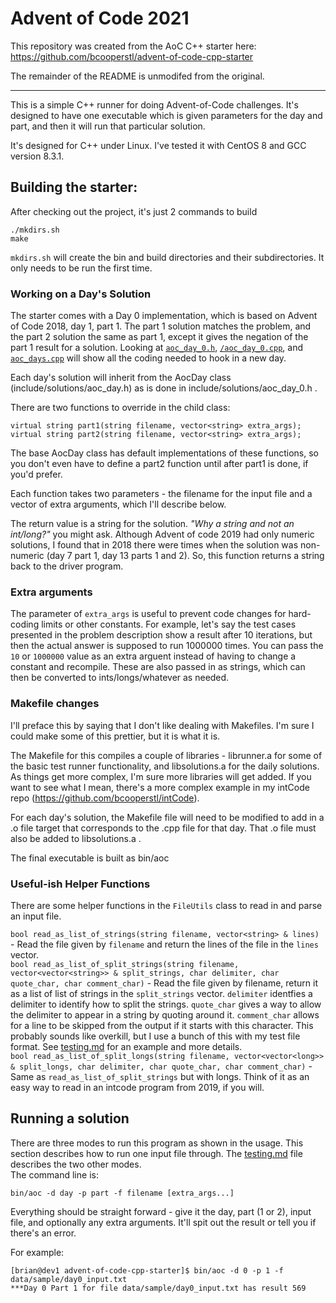 # Advent of Code 2021
This repository was created from the AoC C++ starter here: https://github.com/bcooperstl/advent-of-code-cpp-starter

The remainder of the README is unmodifed from the original.

---

This is a simple C++ runner for doing Advent-of-Code challenges. It's designed to have one executable which is given parameters for the day and part, and then it will run that particular solution.

It's designed for C++ under Linux. I've tested it with CentOS 8 and GCC version 8.3.1.

## Building the starter:
After checking out the project, it's just 2 commands to build

    ./mkdirs.sh
    make

`mkdirs.sh` will create the bin and build directories and their subdirectories. It only needs to be run the first time.

### Working on a Day's Solution

The starter comes with a Day 0 implementation, which is based on Advent of Code 2018, day 1, part 1. The part 1 solution matches the problem, and the part 2 solution the same as part 1, except it gives the negation of the part 1 result for a solution. Looking at [`aoc_day_0.h`](include/solutions/aoc_day_0.h), [`/aoc_day_0.cpp`](src/solutions/aoc_day_0.cpp), and [`aoc_days.cpp`](src/solutions/aoc_days.cpp) will show all the coding needed to hook in a new day.

Each day's solution will inherit from the AocDay class (include/solutions/aoc_day.h) as is done in include/solutions/aoc_day_0.h .

There are two functions to override in the child class:

    virtual string part1(string filename, vector<string> extra_args);
    virtual string part2(string filename, vector<string> extra_args);

The base AocDay class has default implementations of these functions, so you don't even have to define a part2 function until after part1 is done, if you'd prefer.

Each function takes two parameters - the filename for the input file and a vector of extra arguments, which I'll describe below.

The return value is a string for the solution. *"Why a string and not an int/long?"* you might ask. Although Advent of code 2019 had only numeric solutions, I found that in 2018 there were times when the solution was non-numeric (day 7 part 1, day 13 parts 1 and 2). So, this function returns a string back to the driver program.

### Extra arguments
The parameter of `extra_args` is useful to prevent code changes for hard-coding limits or other constants. For example, let's say the test cases presented in the problem description show a result after 10 iterations, but then the actual answer is supposed to run 1000000 times. You can pass the `10` or `1000000` value as an extra arguent instead of having to change a constant and recompile. These are also passed in as strings, which can then be converted to ints/longs/whatever as needed.

### Makefile changes
I'll preface this by saying that I don't like dealing with Makefiles. I'm sure I could make some of this prettier, but it is what it is.

The Makefile for this compiles a couple of libraries - librunner.a for some of the basic test runner functionality, and libsolutions.a for the daily solutions. As things get more complex, I'm sure more libraries will get added. If you want to see what I mean, there's a more complex example in my intCode repo (https://github.com/bcooperstl/intCode). 

For each day's solution, the Makefile file will need to be modified to add in a .o file target that corresponds to the .cpp file for that day. That .o file must also be added to libsolutions.a . 

The final executable is built as bin/aoc

### Useful-ish Helper Functions
There are some helper functions in the `FileUtils` class to read in and parse an input file. 

`bool read_as_list_of_strings(string filename, vector<string> & lines)` - Read the file given by `filename` and return the lines of the file in the `lines` vector.  
`bool read_as_list_of_split_strings(string filename, vector<vector<string>> & split_strings, char delimiter, char quote_char, char comment_char)` - Read the file given by filename, return it as a list of list of strings in the `split_strings` vector. `delimiter` identfies a delimiter to identify how to split the strings. `quote_char` gives a way to allow the delimiter to appear in a string by quoting around it. `comment_char` allows for a line to be skipped from the output if it starts with this character. This probably sounds like overkill, but I use a bunch of this with my test file format. See [testing.md](testing.md) for an example and more details.  
`bool read_as_list_of_split_longs(string filename, vector<vector<long>> & split_longs, char delimiter, char quote_char, char comment_char)` - Same as `read_as_list_of_split_strings` but with longs. Think of it as an easy way to read in an intcode program from 2019, if you will.


## Running a solution
There are three modes to run this program as shown in the usage. This section describes how to run one input file through. The [testing.md](testing.md) file describes the two other modes.  
The command line is:

    bin/aoc -d day -p part -f filename [extra_args...]

Everything should be straight forward - give it the day, part (1 or 2), input file, and optionally any extra arguments. It'll spit out the result or tell you if there's an error.

For example:  

    [brian@dev1 advent-of-code-cpp-starter]$ bin/aoc -d 0 -p 1 -f data/sample/day0_input.txt
    ***Day 0 Part 1 for file data/sample/day0_input.txt has result 569
